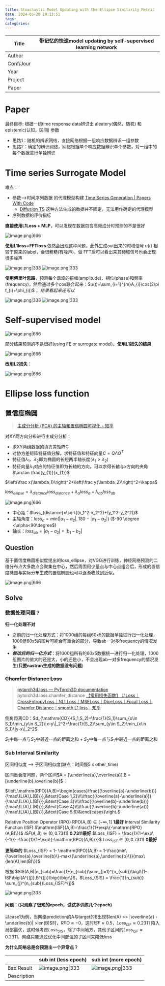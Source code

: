 ```yaml
---
title: Stoachastic Model Updating with the Ellipse Similarity Metric
date: 2024-05-20 19:13:51
tags: 
categories:
---
```


| Title     | 带记忆的快速model updating by self-supervised learning network |
| --------- | -------------------------------------------------------- |
| Author    |                                                          |
| Conf/Jour |                                                          |
| Year      |                                                          |
| Project   |                                                          |
| Paper     |                                                          |

<!-- more -->

# Paper

最终目标:
根据一组time response data辨识出 aleatory(偶然，随机) 和 epistemic(认知，区间) 参数
- 思路1：随机的辨识网络，直接网络根据一组响应数据辨识一组参数
- 思路2：确定的辨识网络，网络根据单个响应数据辨识单个参数，对一组中的每个数据进行单独辨识

# Time series Surrogate Model

难点：
- 参数-->时间序列数据 的代理模型构建  [Time Series Generation | Papers With Code](https://paperswithcode.com/task/time-series-generation/latest)
  - [Diffusion TS](https://openreview.net/pdf?id=4h1apFjO99) 这种方法生成的数据并不固定，无法用作确定的代理模型
- 序列数据的评价指标

**直接使用L1Loss + MLP**，可以发现在数据包含高频成分时预测的不是很好

![image.png|666](https://raw.githubusercontent.com/qiyun71/Blog_images/main/MyBlogPic/202403/20240925170521.png)

**使用L1loss+FFTloss** 依然会出现这种问题，此外生成out出来的时域信号 $u(t)$ 相较于原来的label，会很粗糙(有噪声)，做 FFT后可以看出来其频域信号也会出现很多噪声

![image.png|333](https://raw.githubusercontent.com/qiyun71/Blog_images/main/MyBlogPic/202403/20240926103010.png)
![image.png|333](https://raw.githubusercontent.com/qiyun71/Blog_images/main/MyBlogPic/202403/20240926102832.png)

**使用傅里叶思路**，预测每个谐波的振幅(amplitude)、相位(phase)和频率(frequency)，然后通过多个cos联合起来：$u(t)=\sum_{i=1}^{m}A_{i}\cos(2\pi f_{i}+\phi_{i})$ ，*结果看起来还可以*

![image.png|333](https://raw.githubusercontent.com/qiyun71/Blog_images/main/MyBlogPic/202403/20240926211853.png)
![image.png|333](https://raw.githubusercontent.com/qiyun71/Blog_images/main/MyBlogPic/202403/20240926211901.png)


# Self-supervised model

![image.png|666](https://raw.githubusercontent.com/qiyun71/Blog_images/main/MyBlogPic/202403/20240927210534.png)

部分结果预测的不是很好(using FE or surrogate model)，**使用L1损失的结果**

![image.png|666](https://raw.githubusercontent.com/qiyun71/Blog_images/main/MyBlogPic/202403/20240927210523.png)

**改用L2损失**：

![image.png|666](https://raw.githubusercontent.com/qiyun71/Blog_images/main/MyBlogPic/202403/20240928195106.png)




# Ellipse loss function
## 置信度椭圆

> [主成分分析 (PCA) 的主轴和置信椭圆可视化 - 知乎](https://zhuanlan.zhihu.com/p/352715707)

对XY两方向分布进行主成分分析：
- 求XY两组数据的协方差矩阵C
- 对协方差矩阵特征值分解，求特征值和特征向量$C=Q\Lambda Q^{T}$
- 特征值$\lambda_1、\lambda_2$即为椭圆的长短两半轴长度($\lambda_1>\lambda_2$)
- 特征向量$\lambda_1$对应的特征值即为长轴的方向，可以求得长轴与x方向的夹角$\arctan \frac{y_{1}}{x_{1}}$

$\left(\frac x{\lambda_1}\right)^2+\left(\frac y{\lambda_2}\right)^2=\kappa$

$loss_{ellipse} = \lambda_{distance} loss_{distance} + \lambda_{\alpha} loss_{\alpha} + \lambda_{ab} loss_{ab}$

![image.png|666](https://raw.githubusercontent.com/qiyun71/Blog_images/main/MyBlogPic/202403/20240520193055.png)

- 中心距：$loss_{distance}=\sqrt{(x_1^2-x_2^2)+(y_1^2-y_2^2)}$
- 主轴角度：$loss_\alpha=min(|\alpha_1-\alpha_2|,180-|\alpha_1-\alpha_2|)$ ($-90 \degree <\alpha<90\degree$)
- 轴长：$loss_{ab}=|a_1-a_2|+|b_1-b_2|$

## Question

基于置信度椭圆相似度提出的loss_ellipse，对VGG进行训练，神经网络预测的二维分布点大多数点会聚集在中心，然后周围用少量点与中心点组合后，形成的置信度椭圆与实际分布生成的置信椭圆也可以逐渐收敛到近似。

![image.png|666](https://raw.githubusercontent.com/qiyun71/Blog_images/main/MyBlogPic/202403/20240520191829.png)


## Solve


### 数据处理问题？

**归一化处理不对**
- 之前的归一化处理方式：将1000组的每组60x5的数据单独进行归一化处理，1000组60x5的图片可能会有重合的部分，导致ab一对多frequency的情况发生
- ***修改后的归一化方式***：将1000组所有的60x5数据统一进行归一化处理，1000组图片的值大的还是大，小的还是小，不会出现ab一对多frequency的情况发生(**只要nastran生成的数据没有问题**)


### ~~Chamfer Distance Loss~~

> [pytorch3d.loss — PyTorch3D documentation](https://pytorch3d.readthedocs.io/en/latest/modules/loss.html) pytorch3d.loss.chamfer_distance
> [【常用损失函数】 L1Loss｜CrossEntropyLoss｜NLLLoss｜MSELoss｜DiceLoss｜Focal Loss｜Chamfer Distance｜smooth L1 loss - 知乎](https://zhuanlan.zhihu.com/p/401010037)

倒角距离CD：$d_{\mathrm{CD}}(S_1,S_2)=\frac{1}{S_1}\sum_{x\in S_1}\min_{y\in S_2}\|x-y\|_2^2+\frac{1}{S_2}\sum_{y\in S_2}\min_{x\in S_1}\|y-x\|_2^2$

$S_{1}$中每一点与$S_{2}$中最近一点的距离之和 + $S_{2}$中每一点与$S_{1}$中最近一点的距离之和


### Sub Interval Similarity

区间相似度 --> 子区间相似度(缺点：时间慢5 x other_time)

区间重合度问题，两个区间$A = [\underline{a},\overline{a}],B = [\underline{b},\overline{b}]$：

$\left.\mathrm{RPO}(A,B)=\begin{cases}\frac{(\overline{a}-\underline{b})}{\max\{L(A),L(B)\}},&\text{Case 1,2}\\\\\frac{(\overline{a}-\underline{a})}{\max\{L(A),L(B)\}},&\text{Case 3}\\\\\frac{(\overline{b}-\underline{b})}{\max\{L(A),L(B)\}},&\text{Case 4}\\\\\frac{(\overline{b}-\underline{a})}{\max\{L(A),L(B)\}},&\text{Case 5,6}&\end{cases}\right.$

Relative Position Operator (RPO) $\mathrm R\mathrm P\mathrm O(\mathrm A,\mathrm B)\in(-\infty,1]$ **1最好**
Interval Similarity Function (ISF) $\mathrm{ISF}(A,B)=\frac{1}{1+\exp\{-\mathrm{RPO}(A,B)\}}$ $ISF(A,B) \in (0,0.7311]$ **0.7311最好**
$Loss_{ISF} = \frac{1}{1+\exp\{-1\}} -\frac{1}{1+\exp\{-\mathrm{RPO}(A,B)\}}$ $Loss_{ISF} \in [0,0.7311)$ **0最好**

**更简单的** $Loss_{ISF} = 1- \mathrm{RPO}(A,B) = 1-\frac{min\{\overline{a},\overline{b}\}-max\{\underline{a},\underline{b}\}}{max\{len(A),len(B)\}}$

根据 $SIS(A,B)|n_{sub}=\frac{1}{n_{sub}}\sum_{j=1}^{n_{sub}}\bigl\{1-ISF\bigl(A^{(j)},B^{(j)}\bigr)\bigr\}$，$Loss_{SIS} = \frac{1}{n_{sub}} \sum_{j}^{n_{sub}}Loss_{ISF}^{j}$


![image.png|333](https://raw.githubusercontent.com/qiyun71/Blog_images/main/MyBlogPic/202403/20240522161610.png)

#### 问题：(只观察了很短的epoch，试试多训练几个epoch)
以case1为例，当网络prediction的A与target的B出现$len(A) >> |\overline{a} - \underline{b}| >len(B)$时，$RPO \approx -0$，这时$ISF \approx 0.5$，$Loss_{ISF} \approx 0.2311$ 陷入局部最优，这时候考虑$Loss_{SIS}$，除了中间地方，其他子区间的$Loss_{ISF} \approx 0.2311$，网络只能通过优化中间部位的子区间来降低loss

**为什么网络总是会预测出一个异常点？**

|             | sub int (less epoch)                                                                                              | sub int (more epoch)                                                                                              |
| ----------- | ----------------------------------------------------------------------------------------------------------------- | ----------------------------------------------------------------------------------------------------------------- |
| Bad Result  | ![image.png\|333](https://raw.githubusercontent.com/qiyun71/Blog_images/main/MyBlogPic/202403/20240523113736.png) | ![image.png\|333](https://raw.githubusercontent.com/qiyun71/Blog_images/main/MyBlogPic/202403/20240523113736.png) |
| Description |                                                                                                                   |                                                                                                                   |




